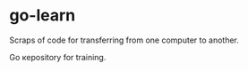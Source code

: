 # go-learn
Scraps of code for transferring from one computer to another.

Go кepository for training.